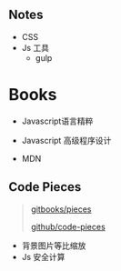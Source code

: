 ## Notes

* CSS
* Js 工具
  * gulp

# Books

* Javascript语言精粹

* Javascript 高级程序设计

* MDN

## Code Pieces

> [gitbooks/pieces](https://dcloud.gitbooks.io/pieces/content/)
>
> [github/code-pieces](https://github.com/SBaof/code-pieces)

* 背景图片等比缩放
* Js 安全计算



